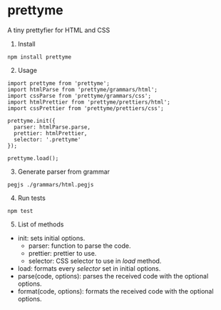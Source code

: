 # prettyme
A tiny prettyfier for HTML and CSS

1. Install 

```
npm install prettyme
```

2. Usage

```
import prettyme from 'prettyme';
import htmlParse from 'prettyme/grammars/html';
import cssParse from 'prettyme/grammars/css';
import htmlPrettier from 'prettyme/prettiers/html';
import cssPrettier from 'prettyme/prettiers/css';

prettyme.init({
  parser: htmlParse.parse,
  prettier: htmlPrettier,
  selector: '.prettyme'
});

prettyme.load();
```

3. Generate parser from grammar

```
pegjs ./grammars/html.pegjs
```

4. Run tests

```
npm test
```

5. List of methods

* init: sets initial options.
   * parser: function to parse the code.
   * prettier: prettier to use.
   * selector: CSS selector to use in *load* method.
* load: formats every *selector* set in initial options.
* parse(code, options): parses the received code with the optional options.
* format(code, options): formats the received code with the optional options.